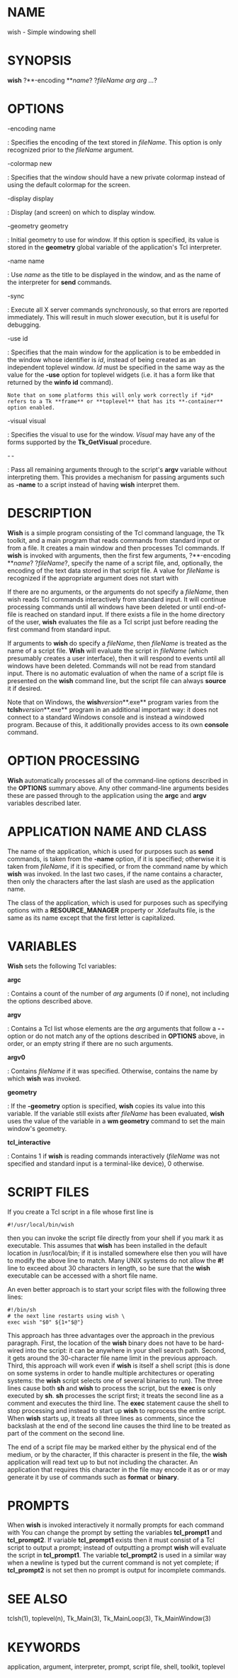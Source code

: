 # NAME

wish - Simple windowing shell

# SYNOPSIS

**wish** ?**-encoding ***name*? ?*fileName arg arg \...*?

# OPTIONS

-encoding name

:   Specifies the encoding of the text stored in *fileName*. This option
    is only recognized prior to the *fileName* argument.

-colormap new

:   Specifies that the window should have a new private colormap instead
    of using the default colormap for the screen.

-display display

:   Display (and screen) on which to display window.

-geometry geometry

:   Initial geometry to use for window. If this option is specified, its
    value is stored in the **geometry** global variable of the
    application\'s Tcl interpreter.

-name name

:   Use *name* as the title to be displayed in the window, and as the
    name of the interpreter for **send** commands.

-sync

:   Execute all X server commands synchronously, so that errors are
    reported immediately. This will result in much slower execution, but
    it is useful for debugging.

-use id

:   Specifies that the main window for the application is to be embedded
    in the window whose identifier is *id*, instead of being created as
    an independent toplevel window. *Id* must be specified in the same
    way as the value for the **-use** option for toplevel widgets (i.e.
    it has a form like that returned by the **winfo id** command).

    Note that on some platforms this will only work correctly if *id*
    refers to a Tk **frame** or **toplevel** that has its **-container**
    option enabled.

-visual visual

:   Specifies the visual to use for the window. *Visual* may have any of
    the forms supported by the **Tk_GetVisual** procedure.

- -

:   Pass all remaining arguments through to the script\'s **argv**
    variable without interpreting them. This provides a mechanism for
    passing arguments such as **-name** to a script instead of having
    **wish** interpret them.

# DESCRIPTION

**Wish** is a simple program consisting of the Tcl command language, the
Tk toolkit, and a main program that reads commands from standard input
or from a file. It creates a main window and then processes Tcl
commands. If **wish** is invoked with arguments, then the first few
arguments, ?**-encoding ***name*? ?*fileName*?, specify the name of a
script file, and, optionally, the encoding of the text data stored in
that script file. A value for *fileName* is recognized if the
appropriate argument does not start with

If there are no arguments, or the arguments do not specify a *fileName*,
then wish reads Tcl commands interactively from standard input. It will
continue processing commands until all windows have been deleted or
until end-of-file is reached on standard input. If there exists a file
in the home directory of the user, **wish** evaluates the file as a Tcl
script just before reading the first command from standard input.

If arguments to **wish** do specify a *fileName*, then *fileName* is
treated as the name of a script file. **Wish** will evaluate the script
in *fileName* (which presumably creates a user interface), then it will
respond to events until all windows have been deleted. Commands will not
be read from standard input. There is no automatic evaluation of when
the name of a script file is presented on the **wish** command line, but
the script file can always **source** it if desired.

Note that on Windows, the **wish***version***.exe** program varies from
the **tclsh***version***.exe** program in an additional important way:
it does not connect to a standard Windows console and is instead a
windowed program. Because of this, it additionally provides access to
its own **console** command.

# OPTION PROCESSING

**Wish** automatically processes all of the command-line options
described in the **OPTIONS** summary above. Any other command-line
arguments besides these are passed through to the application using the
**argc** and **argv** variables described later.

# APPLICATION NAME AND CLASS

The name of the application, which is used for purposes such as **send**
commands, is taken from the **-name** option, if it is specified;
otherwise it is taken from *fileName*, if it is specified, or from the
command name by which **wish** was invoked. In the last two cases, if
the name contains a character, then only the characters after the last
slash are used as the application name.

The class of the application, which is used for purposes such as
specifying options with a **RESOURCE_MANAGER** property or .Xdefaults
file, is the same as its name except that the first letter is
capitalized.

# VARIABLES

**Wish** sets the following Tcl variables:

**argc**

:   Contains a count of the number of *arg* arguments (0 if none), not
    including the options described above.

**argv**

:   Contains a Tcl list whose elements are the *arg* arguments that
    follow a **- -** option or do not match any of the options described
    in **OPTIONS** above, in order, or an empty string if there are no
    such arguments.

**argv0**

:   Contains *fileName* if it was specified. Otherwise, contains the
    name by which **wish** was invoked.

**geometry**

:   If the **-geometry** option is specified, **wish** copies its value
    into this variable. If the variable still exists after *fileName*
    has been evaluated, **wish** uses the value of the variable in a
    **wm geometry** command to set the main window\'s geometry.

**tcl_interactive**

:   Contains 1 if **wish** is reading commands interactively (*fileName*
    was not specified and standard input is a terminal-like device), 0
    otherwise.

# SCRIPT FILES

If you create a Tcl script in a file whose first line is

    #!/usr/local/bin/wish

then you can invoke the script file directly from your shell if you mark
it as executable. This assumes that **wish** has been installed in the
default location in /usr/local/bin; if it is installed somewhere else
then you will have to modify the above line to match. Many UNIX systems
do not allow the **#!** line to exceed about 30 characters in length, so
be sure that the **wish** executable can be accessed with a short file
name.

An even better approach is to start your script files with the following
three lines:

    #!/bin/sh
    # the next line restarts using wish \
    exec wish "$0" ${1+"$@"}

This approach has three advantages over the approach in the previous
paragraph. First, the location of the **wish** binary does not have to
be hard-wired into the script: it can be anywhere in your shell search
path. Second, it gets around the 30-character file name limit in the
previous approach. Third, this approach will work even if **wish** is
itself a shell script (this is done on some systems in order to handle
multiple architectures or operating systems: the **wish** script selects
one of several binaries to run). The three lines cause both **sh** and
**wish** to process the script, but the **exec** is only executed by
**sh**. **sh** processes the script first; it treats the second line as
a comment and executes the third line. The **exec** statement cause the
shell to stop processing and instead to start up **wish** to reprocess
the entire script. When **wish** starts up, it treats all three lines as
comments, since the backslash at the end of the second line causes the
third line to be treated as part of the comment on the second line.

The end of a script file may be marked either by the physical end of the
medium, or by the character, If this character is present in the file,
the **wish** application will read text up to but not including the
character. An application that requires this character in the file may
encode it as or or may generate it by use of commands such as **format**
or **binary**.

# PROMPTS

When **wish** is invoked interactively it normally prompts for each
command with You can change the prompt by setting the variables
**tcl_prompt1** and **tcl_prompt2**. If variable **tcl_prompt1** exists
then it must consist of a Tcl script to output a prompt; instead of
outputting a prompt **wish** will evaluate the script in
**tcl_prompt1**. The variable **tcl_prompt2** is used in a similar way
when a newline is typed but the current command is not yet complete; if
**tcl_prompt2** is not set then no prompt is output for incomplete
commands.

# SEE ALSO

tclsh(1), toplevel(n), Tk_Main(3), Tk_MainLoop(3), Tk_MainWindow(3)

# KEYWORDS

application, argument, interpreter, prompt, script file, shell, toolkit,
toplevel
